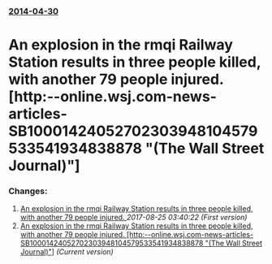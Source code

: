 ### [2014-04-30](/news/2014/04/30/index.md)

# An explosion in the rmqi Railway Station results in three people killed, with another 79 people injured. [http:--online.wsj.com-news-articles-SB10001424052702303948104579533541934838878 "(The Wall Street Journal)"]




### Changes:

1. [An explosion in the rmqi Railway Station results in three people killed, with another 79 people injured. ](/news/2014/04/30/an-explosion-in-the-urumqi-railway-station-results-in-three-people-killed-with-another-79-people-injured.md) _2017-08-25 03:40:22 (First version)_
1. [An explosion in the rmqi Railway Station results in three people killed, with another 79 people injured. [http:--online.wsj.com-news-articles-SB10001424052702303948104579533541934838878 "(The Wall Street Journal)"]](/news/2014/04/30/an-explosion-in-the-urumqi-railway-station-results-in-three-people-killed-with-another-79-people-injured-http-online-wsj-com-news-artic.md) _(Current version)_
